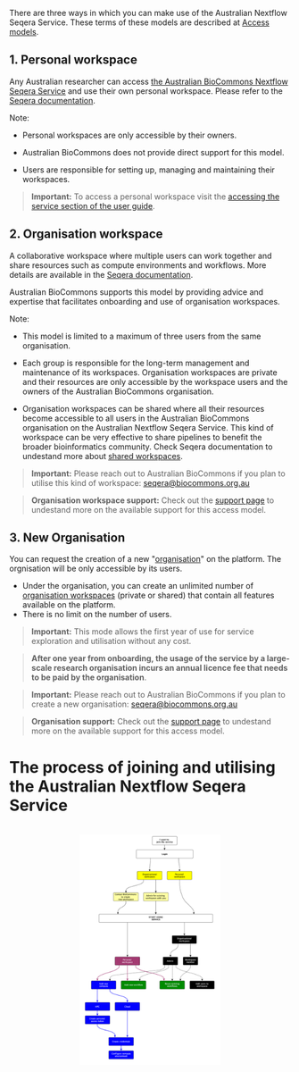 

There are three ways in which you can make use of the Australian Nextflow Seqera Service. 
These terms of these models are described at [Access models](/user-guide/service-access.md).


## 1. Personal workspace
Any Australian researcher can access [the Australian BioCommons Nextflow Seqera Service](http://seqera.services.biocommons.org.au/) and use their own personal workspace. Please refer to the [Seqera documentation](https://docs.seqera.io/platform/latest/getting-started/workspace/). 

Note:

- Personal workspaces are only accessible by their owners.

- Australian BioCommons does not provide direct support for this model.

- Users are responsible for setting up, managing and maintaining their workspaces. 

> **Important:**
> To access a personal workspace visit the [accessing the service section of the user guide](/nextflow-seqera/user-guide/service-access.md).

## 2. Organisation workspace

A collaborative workspace where multiple users can work together and share resources such as compute environments and workflows. More details are available in the [Seqera documentation](https://docs.seqera.io/platform/latest/orgs-and-teams/workspace-management/). 

Australian BioCommons supports this model by providing advice and expertise that facilitates onboarding and use of organisation workspaces. 

Note: 

- This model is limited to a maximum of three users from the same organisation. 

- Each group is responsible for the long-term management and maintenance of its workspaces.
Organisation workspaces are private and their resources are only accessible by the workspace users and the owners of the Australian BioCommons organisation.

- Organisation workspaces can be shared where all their resources become accessible to all users in the Australian BioCommons organisation on the Australian Nextflow Seqera Service. This kind of workspace can be very effective to share pipelines to benefit the broader bioinformatics community. Check Seqera documentation to undestand more about [shared workspaces](https://docs.seqera.io/platform/latest/orgs-and-teams/shared-workspaces/).

> **Important:**
> Please reach out to Australian BioCommons if you plan to utilise this kind of workspace: <seqera@biocommons.org.au>

> **Organisation workspace support:**
> Check out the [support page](/nextflow-seqera/main/support) to undestand more on the available support for this access model.

## 3. New Organisation

You can request the creation of a new "[organisation](https://docs.seqera.io/platform/latest/orgs-and-teams/organizations)" on the platform. The orgnisation will be only accessible by its users. 

- Under the organisation, you can create an unlimited number of [organisation workspaces](https://docs.seqera.io/platform/latest/orgs-and-teams/workspace-management) (private or shared) that contain all features available on the platform.
- There is no limit on the number of users.

> **Important:**
> This mode allows the first year of use for service exploration and utilisation without any cost.

> **After one year from onboarding, the usage of the service by a large-scale research organisation incurs an annual licence fee that needs to be paid by the organisation**.

> **Important:**
> Please reach out to Australian BioCommons if you plan to create a new organisation: <seqera@biocommons.org.au>

> **Organisation support:**
> Check out the [support page](/nextflow-seqera/main/support.md) to undestand more on the available support for this access model.



# The process of joining and utilising the Australian Nextflow Seqera Service

<br/>
<div style="text-align:center"><img width="50%" src="../assets/doc_img/seqera-process.png"/></div>
<br/>
